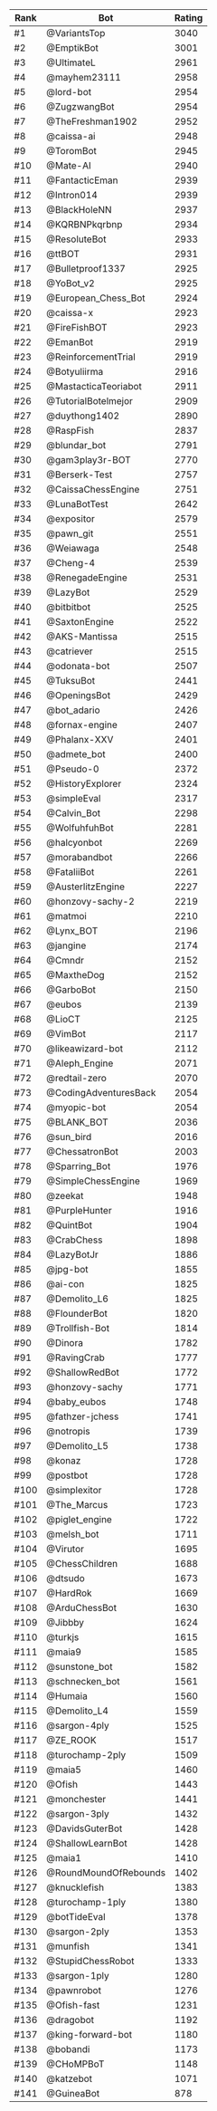Rank|Bot|Rating
---|---|---
#1|@VariantsTop|3040
#2|@EmptikBot|3001
#3|@UltimateL|2961
#4|@mayhem23111|2958
#5|@lord-bot|2954
#6|@ZugzwangBot|2954
#7|@TheFreshman1902|2952
#8|@caissa-ai|2948
#9|@ToromBot|2945
#10|@Mate-AI|2940
#11|@FantacticEman|2939
#12|@Intron014|2939
#13|@BlackHoleNN|2937
#14|@KQRBNPkqrbnp|2934
#15|@ResoluteBot|2933
#16|@ttBOT|2931
#17|@Bulletproof1337|2925
#18|@YoBot_v2|2925
#19|@European_Chess_Bot|2924
#20|@caissa-x|2923
#21|@FireFishBOT|2923
#22|@EmanBot|2919
#23|@ReinforcementTrial|2919
#24|@Botyuliirma|2916
#25|@MastacticaTeoriabot|2911
#26|@TutorialBotelmejor|2909
#27|@duythong1402|2890
#28|@RaspFish|2837
#29|@blundar_bot|2791
#30|@gam3play3r-BOT|2770
#31|@Berserk-Test|2757
#32|@CaissaChessEngine|2751
#33|@LunaBotTest|2642
#34|@expositor|2579
#35|@pawn_git|2551
#36|@Weiawaga|2548
#37|@Cheng-4|2539
#38|@RenegadeEngine|2531
#39|@LazyBot|2529
#40|@bitbitbot|2525
#41|@SaxtonEngine|2522
#42|@AKS-Mantissa|2515
#43|@catriever|2515
#44|@odonata-bot|2507
#45|@TuksuBot|2441
#46|@OpeningsBot|2429
#47|@bot_adario|2426
#48|@fornax-engine|2407
#49|@Phalanx-XXV|2401
#50|@admete_bot|2400
#51|@Pseudo-0|2372
#52|@HistoryExplorer|2324
#53|@simpleEval|2317
#54|@Calvin_Bot|2298
#55|@WolfuhfuhBot|2281
#56|@halcyonbot|2269
#57|@morabandbot|2266
#58|@FataliiBot|2261
#59|@AusterlitzEngine|2227
#60|@honzovy-sachy-2|2219
#61|@matmoi|2210
#62|@Lynx_BOT|2196
#63|@jangine|2174
#64|@Cmndr|2152
#65|@MaxtheDog|2152
#66|@GarboBot|2150
#67|@eubos|2139
#68|@LioCT|2125
#69|@VimBot|2117
#70|@likeawizard-bot|2112
#71|@Aleph_Engine|2071
#72|@redtail-zero|2070
#73|@CodingAdventuresBack|2054
#74|@myopic-bot|2054
#75|@BLANK_BOT|2036
#76|@sun_bird|2016
#77|@ChessatronBot|2003
#78|@Sparring_Bot|1976
#79|@SimpleChessEngine|1969
#80|@zeekat|1948
#81|@PurpleHunter|1916
#82|@QuintBot|1904
#83|@CrabChess|1898
#84|@LazyBotJr|1886
#85|@jpg-bot|1855
#86|@ai-con|1825
#87|@Demolito_L6|1825
#88|@FlounderBot|1820
#89|@Trollfish-Bot|1814
#90|@Dinora|1782
#91|@RavingCrab|1777
#92|@ShallowRedBot|1772
#93|@honzovy-sachy|1771
#94|@baby_eubos|1748
#95|@fathzer-jchess|1741
#96|@notropis|1739
#97|@Demolito_L5|1738
#98|@konaz|1728
#99|@postbot|1728
#100|@simplexitor|1728
#101|@The_Marcus|1723
#102|@piglet_engine|1722
#103|@melsh_bot|1711
#104|@Virutor|1695
#105|@ChessChildren|1688
#106|@dtsudo|1673
#107|@HardRok|1669
#108|@ArduChessBot|1630
#109|@Jibbby|1624
#110|@turkjs|1615
#111|@maia9|1585
#112|@sunstone_bot|1582
#113|@schnecken_bot|1561
#114|@Humaia|1560
#115|@Demolito_L4|1559
#116|@sargon-4ply|1525
#117|@ZE_ROOK|1517
#118|@turochamp-2ply|1509
#119|@maia5|1460
#120|@Ofish|1443
#121|@monchester|1441
#122|@sargon-3ply|1432
#123|@DavidsGuterBot|1428
#124|@ShallowLearnBot|1428
#125|@maia1|1410
#126|@RoundMoundOfRebounds|1402
#127|@knucklefish|1383
#128|@turochamp-1ply|1380
#129|@botTideEval|1378
#130|@sargon-2ply|1353
#131|@munfish|1341
#132|@StupidChessRobot|1333
#133|@sargon-1ply|1280
#134|@pawnrobot|1276
#135|@Ofish-fast|1231
#136|@dragobot|1192
#137|@king-forward-bot|1180
#138|@bobandi|1173
#139|@CHoMPBoT|1148
#140|@katzebot|1071
#141|@GuineaBot|878
